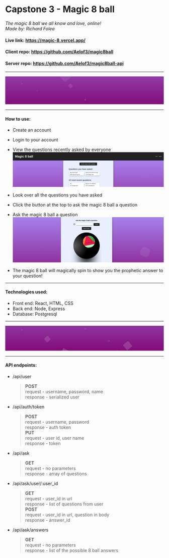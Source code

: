 # Capstone 3 - Magic 8 ball
*The magic 8 ball we all know and love, online!*  
*Made by: Richard Folea*  

#### Live link: https://magic-8.vercel.app/  
#### Client repo: https://github.com/Aelof3/magic8ball  
#### Server repo: https://github.com/Aelof3/magic8ball-api  

___

![spacer1](static/spacer1.jpg)

___  
#### How to use:
* Create an account
* Login to your account
* View the questions recently asked by everyone
    ![dashboard](static/dashboard.jpg)

* Look over all the questions you have asked
* Click the button at the top to ask the magic 8 ball a question
* Ask the magic 8 ball a question
    ![8ball](static/ask8ball.jpg)
* The magic 8 ball will magically spin to show you the prophetic answer to your question!

___
#### Technologies used:
* Front end: React, HTML, CSS
* Back end: Node, Express
* Database: Postgresql
___
![spacer2](static/spacer2.jpg)
___
#### API endpoints:
* /api/user
    > **POST**  
    > request - username, password, name  
    > response - serialized user  
* /api/auth/token
    > **POST**  
    > request - username, password  
    > response - auth token  
    > **PUT**  
    > request - user id, user name  
    > response - token  

* /api/ask
    > **GET**  
    > request - no parameters  
    > response - array of questions  
* /api/ask/user/:user_id
    > **GET**  
    > request - user_id in url  
    > response - list of questions from user  
    > **POST**  
    > request - user_id in url, question in body  
    > response - answer_id  
* /api/ask/answers
    > **GET**  
    > request - no parameters  
    > response - list of the possible 8 ball answers  